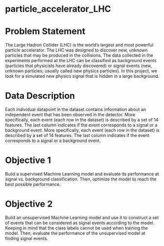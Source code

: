 # particle_accelerator_LHC
# Problem Statement
The Large Hadron Collider (LHC) is the world’s largest and most powerful particle accelerator. The LHC was designed to discover new, unknown particles that may be produced in the collisions. The data collected in the experiments performed at the LHC can be classified as background events (particles that physicists have already discovered) or signal events (new, unknown particles; usually called new physics particles). In this project, we look for a simulated new physics signal that is hidden in a large background.

# Data Description
Each individual datapoint in the dataset contains information about an independent event that has been observed in the detector. More specifically, each event (each row in the dataset) is described by a set of 14 features. The last column indicates if the event corresponds to a signal or a background event. More specifically, each event (each row in the dataset) is described by a set of 14 features. The last column indicates if the event corresponds to a signal or a background event.

# Objective 1
Build a supervised Machine Learning model and evaluate its performance at signal vs. background classification. Then, optimize the model to reach the best possible performance.

# Objective 2
Build an unsupervised Machine Learning model and use it to construct a set of events that can be considered as signal events according to the model. Keeping in mind that the class labels cannot be used when training the model. Then, evaluate the performance of the unsupervised model at finding signal events.
